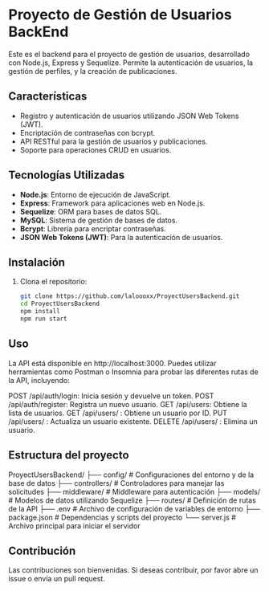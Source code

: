 # Proyecto de Gestión de Usuarios BackEnd

Este es el backend para el proyecto de gestión de usuarios, desarrollado con Node.js, Express y Sequelize. 
  Permite la autenticación de usuarios, la gestión de perfiles, y la creación de publicaciones.


## Características

- Registro y autenticación de usuarios utilizando JSON Web Tokens (JWT).
- Encriptación de contraseñas con bcrypt.
- API RESTful para la gestión de usuarios y publicaciones.
- Soporte para operaciones CRUD en usuarios.

## Tecnologías Utilizadas

- **Node.js**: Entorno de ejecución de JavaScript.
- **Express**: Framework para aplicaciones web en Node.js.
- **Sequelize**: ORM para bases de datos SQL.
- **MySQL**: Sistema de gestión de bases de datos.
- **Bcrypt**: Librería para encriptar contraseñas.
- **JSON Web Tokens (JWT)**: Para la autenticación de usuarios.

## Instalación

1. Clona el repositorio:

   ```bash
   git clone https://github.com/laloooxx/ProyectUsersBackend.git
   cd ProyectUsersBackend
   npm install
   npm run start

## Uso
La API está disponible en http://localhost:3000. Puedes utilizar herramientas como Postman o Insomnia para probar las diferentes rutas de la API, incluyendo:

POST /api/auth/login: Inicia sesión y devuelve un token.
POST /api/auth/register: Registra un nuevo usuario.
GET /api/users: Obtiene la lista de usuarios.
GET /api/users/
: Obtiene un usuario por ID.
PUT /api/users/
: Actualiza un usuario existente.
DELETE /api/users/
: Elimina un usuario.


## Estructura del proyecto
ProyectUsersBackend/
├── config/            # Configuraciones del entorno y de la base de datos
├── controllers/       # Controladores para manejar las solicitudes
├── middleware/        # Middleware para autenticación
├── models/            # Modelos de datos utilizando Sequelize
├── routes/            # Definición de rutas de la API
├── .env               # Archivo de configuración de variables de entorno
├── package.json       # Dependencias y scripts del proyecto
└── server.js          # Archivo principal para iniciar el servidor


## Contribución
Las contribuciones son bienvenidas. Si deseas contribuir, por favor abre un issue o envía un pull request.

